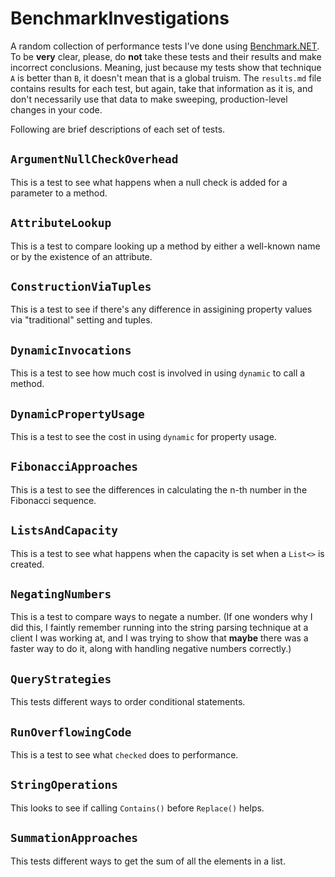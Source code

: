 # BenchmarkInvestigations

A random collection of performance tests I've done using [Benchmark.NET](https://benchmarkdotnet.org/). To be **very** clear, please, do **not** take these tests and their results and make incorrect conclusions. Meaning, just because my tests show that technique `A` is better than `B`, it doesn't mean that is a global truism. The `results.md` file contains results for each test, but again, take that information as it is, and don't necessarily use that data to make sweeping, production-level changes in your code.

Following are brief descriptions of each set of tests.

## `ArgumentNullCheckOverhead`

This is a test to see what happens when a null check is added for a parameter to a method.

## `AttributeLookup`

This is a test to compare looking up a method by either a well-known name or by the existence of an attribute.

## `ConstructionViaTuples`

This is a test to see if there's any difference in assigining property values via "traditional" setting and tuples.

## `DynamicInvocations`

This is a test to see how much cost is involved in using `dynamic` to call a method.

## `DynamicPropertyUsage`

This is a test to see the cost in using `dynamic` for property usage.

## `FibonacciApproaches`

This is a test to see the differences in calculating the n-th number in the Fibonacci sequence.

## `ListsAndCapacity`

This is a test to see what happens when the capacity is set when a `List<>` is created.

## `NegatingNumbers`

This is a test to compare ways to negate a number. (If one wonders why I did this, I faintly remember running into the string parsing technique at a client I was working at, and I was trying to show that **maybe** there was a faster way to do it, along with handling negative numbers correctly.)

## `QueryStrategies`

This tests different ways to order conditional statements.

## `RunOverflowingCode`

This is a test to see what `checked` does to performance.

## `StringOperations`

This looks to see if calling `Contains()` before `Replace()` helps.

## `SummationApproaches`

This tests different ways to get the sum of all the elements in a list.
